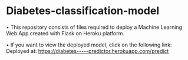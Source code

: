 # Diabetes-classification-model
 


• This repository consists of files required to deploy a Machine Learning Web App created with Flask on Heroku platform.

• If you want to view the deployed model, click on the following link:
  Deployed at: https://diabetes-----predictor.herokuapp.com/predict
